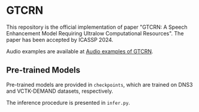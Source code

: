 # GTCRN
This repository is the official implementation of paper "GTCRN: A Speech Enhancement Model Requiring Ultralow Computational Resources". 
The paper has been accepted by ICASSP 2024.

Audio examples are available at [Audio examples of GTCRN](https://o129y4mlmb.feishu.cn/docx/MQKZdsk6doJ44xx52rzcprz8nqt?edition_id=DjYg1m).

## Pre-trained Models
Pre-trained models are provided in `checkpoints`, which are trained on DNS3 and VCTK-DEMAND datasets, respectively.

The inference procedure is presented in `infer.py`.
